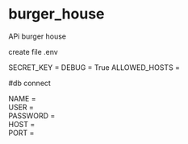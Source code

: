 # burger_house
APi burger house


create file .env

SECRET_KEY = 
DEBUG = True
ALLOWED_HOSTS = 

#db connect

NAME =  
USER =  
PASSWORD =  
HOST =  
PORT = 
